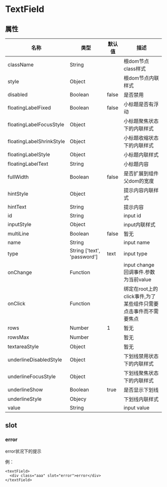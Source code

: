 # TextField

## 属性

名称 | 类型 | 默认值 | 描述
---- | ---- | ---- | ---- |
className | String | | 根dom节点class样式
style | Object | | 根dom节点内联样式
disabled | Boolean | false | 是否禁用
floatingLabelFixed | Boolean | false | 小标题是否有浮动
floatingLabelFocusStyle | Object | | 小标题聚焦状态下的内联样式
floatingLabelShrinkStyle | Object | | 小标题收缩状态下的内联样式
floatingLabelStyle | Object | | 小标题内联样式
floatingLabelText | String | | 小标题内容
fullWidth | Boolean | false | 是否扩展到组件父dom的宽度
hintStyle | Object | | 提示内容内联样式
hintText | String | | 提示内容
id | String | | input id
inputStyle | Object | | input内联样式
multiLine | Boolean | false | 暂无
name | String | | input name
type | String ['text', 'password'] | text | input type
onChange | Function | | input change 回调事件.参数为当前value
onClick | Function | | 绑定在root上的click事件,为了某些组件只需要点击事件而不需要焦点
rows | Number | 1 | 暂无
rowsMax | Number | | 暂无
textareaStyle | Object | | 暂无
underlineDisabledStyle | Object | | 下划线禁用状态下的内联样式
underlineFocusStyle | Object | | 下划线聚焦状态下的内联样式
underlineShow | Boolean | true | 是否显示下划线
underlineStyle | Objecy | | 下划线内联样式
value | String | | input value

## slot

### error
error状况下的提示

例：

    <textField>
      <div class="aaa" slot="error">error</div>
    </textField>

